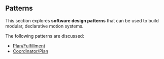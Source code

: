 ## Patterns

This section explores **software design patterns** that can be used to build modular, declarative motion systems.

The following patterns are discussed:

- [Plan/Fulfillment](patterns/plan-fulfillment.md)
- [Coordinator/Plan](patterns/coordinator-plan.md)
